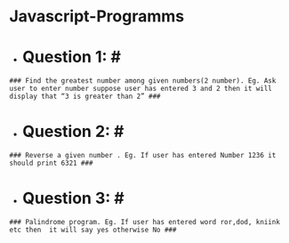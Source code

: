 # Javascript-Programms

* # Question 1: #<br>
 ` ### Find the greatest number among given numbers(2 number).
 Eg. Ask user to enter number suppose user has entered 3 and 2 then it will display that “3 is greater than 2” ### `
 
* # Question 2: #<br>
 ` ### Reverse a given number .
  Eg. If user has entered Number 1236 it should print 6321 ### `

* # Question 3: #<br>
 ` ### Palindrome program.
  Eg. If user has entered word ror,dod, kniink etc then  it will say yes otherwise No ### `